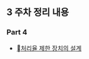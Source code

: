 ## 3 주차 정리 내용

### Part 4

<ul>
    <li><a href="https://github.com/this-is-spear/system-design-interview/wiki/%EC%B2%98%EB%A6%AC%EC%9C%A8-%EC%A0%9C%ED%95%9C-%EC%9E%A5%EC%B9%98%EC%9D%98-%EC%84%A4%EA%B3%84">처리율 제한 장치의 설계</a></li>
</ul>

